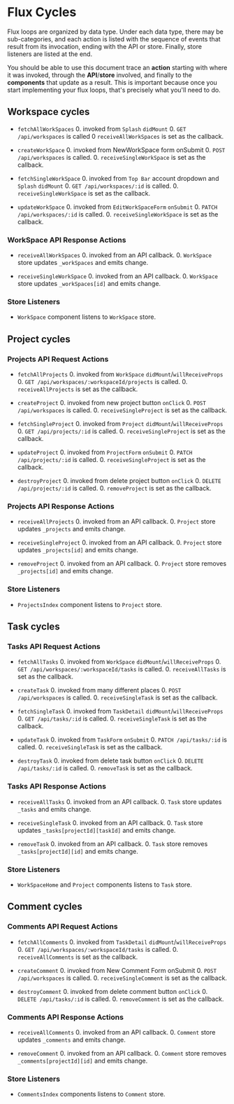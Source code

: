 # Flux Cycles

Flux loops are organized by data type. Under each data type, there may
be sub-categories, and each action is listed with the sequence of events
that result from its invocation, ending with the API or store. Finally,
store listeners are listed at the end.

You should be able to use this document trace an **action** starting
with where it was invoked, through the **API**/**store** involved, and
finally to the **components** that update as a result. This is important
because once you start implementing your flux loops, that's precisely
what you'll need to do.


## Workspace cycles

* `fetchAllWorkSpaces`
  0. invoked from `Splash` `didMount`
  0. `GET /api/workspaces` is called
  0 `receiveAllWorkSpaces` is set as the callback.

* `createWorkSpace`
  0. invoked from NewWorkSpace form onSubmit
  0. `POST /api/workspaces` is called.
  0. `receiveSingleWorkSpace` is set as the callback.

* `fetchSingleWorkSpace`
  0. invoked from `Top Bar` account dropdown and `Splash` `didMount`
  0. `GET /api/workspaces/:id` is called.
  0. `receiveSingleWorkSpace` is set as the callback.

* `updateWorkSpace`
  0. invoked from `EditWorkSpaceForm` `onSubmit`
  0. `PATCH /api/workspaces/:id` is called.
  0. `receiveSingleWorkSpace` is set as the callback.

### WorkSpace API Response Actions

* `receiveAllWorkSpaces`
  0. invoked from an API callback.
  0. `WorkSpace` store updates `_workSpaces` and emits change.

* `receiveSingleWorkSpace`
  0. invoked from an API callback.
  0. `WorkSpace` store updates `_workSpaces[id]` and emits change.

### Store Listeners

* `WorkSpace` component listens to `WorkSpace` store.

## Project cycles

### Projects API Request Actions

* `fetchAllProjects`
  0. invoked from `WorkSpace` `didMount`/`willReceiveProps`
  0. `GET /api/workspaces/:workspaceId/projects` is called.
  0. `receiveAllProjects` is set as the callback.

* `createProject`
  0. invoked from new project button `onClick`
  0. `POST /api/workspaces` is called.
  0. `receiveSingleProject` is set as the callback.

* `fetchSingleProject`
  0. invoked from `Project` `didMount`/`willReceiveProps`
  0. `GET /api/projects/:id` is called.
  0. `receiveSingleProject` is set as the callback.

* `updateProject`
  0. invoked from `ProjectForm` `onSubmit`
  0. `PATCH /api/projects/:id` is called.
  0. `receiveSingleProject` is set as the callback.

* `destroyProject`
  0. invoked from delete project button `onClick`
  0. `DELETE /api/projects/:id` is called.
  0. `removeProject` is set as the callback.

### Projects API Response Actions

* `receiveAllProjects`
  0. invoked from an API callback.
  0. `Project` store updates `_projects` and emits change.

* `receiveSingleProject`
  0. invoked from an API callback.
  0. `Project` store updates `_projects[id]` and emits change.

* `removeProject`
  0. invoked from an API callback.
  0. `Project` store removes `_projects[id]` and emits change.

### Store Listeners

* `ProjectsIndex` component listens to `Project` store.

## Task cycles

### Tasks API Request Actions

* `fetchAllTasks`
  0. invoked from `WorkSpace` `didMount`/`willReceiveProps`
  0. `GET /api/workspaces/:workspaceId/tasks` is called.
  0. `receiveAllTasks` is set as the callback.

* `createTask`
  0. invoked from many different places
  0. `POST /api/workspaces` is called.
  0. `receiveSingleTask` is set as the callback.

* `fetchSingleTask`
  0. invoked from `TaskDetail` `didMount`/`willReceiveProps`
  0. `GET /api/tasks/:id` is called.
  0. `receiveSingleTask` is set as the callback.

* `updateTask`
  0. invoked from `TaskForm` `onSubmit`
  0. `PATCH /api/tasks/:id` is called.
  0. `receiveSingleTask` is set as the callback.

* `destroyTask`
  0. invoked from delete task button `onClick`
  0. `DELETE /api/tasks/:id` is called.
  0. `removeTask` is set as the callback.

### Tasks API Response Actions

* `receiveAllTasks`
  0. invoked from an API callback.
  0. `Task` store updates `_tasks` and emits change.

* `receiveSingleTask`
  0. invoked from an API callback.
  0. `Task` store updates `_tasks[projectId][taskId]` and emits change.

* `removeTask`
  0. invoked from an API callback.
  0. `Task` store removes `_tasks[projectId][id]` and emits change.

### Store Listeners

* `WorkSpaceHome` and `Project` components listens to `Task` store.

## Comment cycles

### Comments API Request Actions

* `fetchAllComments`
  0. invoked from `TaskDetail` `didMount`/`willReceiveProps`
  0. `GET /api/workspaces/:workspaceId/tasks` is called.
  0. `receiveAllComments` is set as the callback.

* `createComment`
  0. invoked from New Comment Form onSubmit
  0. `POST /api/workspaces` is called.
  0. `receiveSingleComment` is set as the callback.

* `destroyComment`
  0. invoked from delete comment button `onClick`
  0. `DELETE /api/tasks/:id` is called.
  0. `removeComment` is set as the callback.

### Comments API Response Actions

* `receiveAllComments`
  0. invoked from an API callback.
  0. `Comment` store updates `_comments` and emits change.

* `removeComment`
  0. invoked from an API callback.
  0. `Comment` store removes `_comments[projectId][id]` and emits change.

### Store Listeners

* `CommentsIndex` components listens to `Comment` store.

